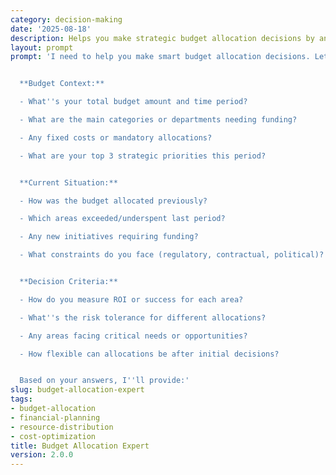 ```yaml
---
category: decision-making
date: '2025-08-18'
description: Helps you make strategic budget allocation decisions by analyzing priorities, ROI potential, and organizational constraints to create an optimal resource distribution plan.
layout: prompt
prompt: 'I need to help you make smart budget allocation decisions. Let me ask you some key questions to understand your situation:


  **Budget Context:**

  - What''s your total budget amount and time period?

  - What are the main categories or departments needing funding?

  - Any fixed costs or mandatory allocations?

  - What are your top 3 strategic priorities this period?


  **Current Situation:**

  - How was the budget allocated previously?

  - Which areas exceeded/underspent last period?

  - Any new initiatives requiring funding?

  - What constraints do you face (regulatory, contractual, political)?


  **Decision Criteria:**

  - How do you measure ROI or success for each area?

  - What''s the risk tolerance for different allocations?

  - Any areas facing critical needs or opportunities?

  - How flexible can allocations be after initial decisions?


  Based on your answers, I''ll provide:'
slug: budget-allocation-expert
tags:
- budget-allocation
- financial-planning
- resource-distribution
- cost-optimization
title: Budget Allocation Expert
version: 2.0.0
---
```

